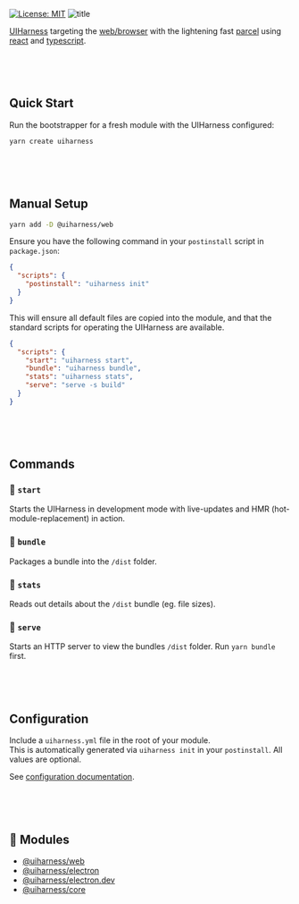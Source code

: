 [![License: MIT](https://img.shields.io/badge/License-MIT-green.svg)](https://opensource.org/licenses/MIT)
![title](https://user-images.githubusercontent.com/185555/51246809-2a0f4500-19f0-11e9-9bcc-182aa8a8cf1a.jpg)


[UIHarness](https://uiharness.com) targeting the [web/browser](https://developer.mozilla.org) with the lightening fast [parcel](https://parceljs.org) using [react](https://reactjs.org/) and [typescript](https://www.typescriptlang.org/).


<p>&nbsp;</p>
<p>&nbsp;</p>


## Quick Start
Run the bootstrapper for a fresh module with the UIHarness configured:

```bash
yarn create uiharness
```


<p>&nbsp;</p>
<p>&nbsp;</p>


## Manual Setup
```bash
yarn add -D @uiharness/web
```

Ensure you have the following command in your `postinstall` script in `package.json`:

```json
{
  "scripts": {
    "postinstall": "uiharness init"
  }
}
```

This will ensure all default files are copied into the module, and that the standard scripts for operating the UIHarness are available.

```json
{
  "scripts": {
    "start": "uiharness start",
    "bundle": "uiharness bundle",
    "stats": "uiharness stats",
    "serve": "serve -s build"
  }
}
```

<p>&nbsp;</p>
<p>&nbsp;</p>

## Commands

### 🌳 `start`
Starts the UIHarness in development mode with live-updates and HMR (hot-module-replacement) in action.

### 🌳 `bundle`
Packages a bundle into the `/dist` folder.

### 🌳 `stats`
Reads out details about the `/dist` bundle (eg. file sizes).

### 🌳 `serve`
Starts an HTTP server to view the bundles `/dist` folder.
Run `yarn bundle` first.

<p>&nbsp;</p>
<p>&nbsp;</p>

## Configuration
Include a `uiharness.yml` file in the root of your module.  
This is automatically generated via `uiharness init` in your `postinstall`. 
All values are optional.

See [configuration documentation](../core/README.md#configuration).

<p>&nbsp;</p>
<p>&nbsp;</p>

## 🔗 Modules
- [@uiharness/web](code/libs/web/README.md)
- [@uiharness/electron](code/libs/electron/README.md)
- [@uiharness/electron.dev](code/libs/electron.dev/README.md)
- [@uiharness/core](code/libs/core/README.md)
